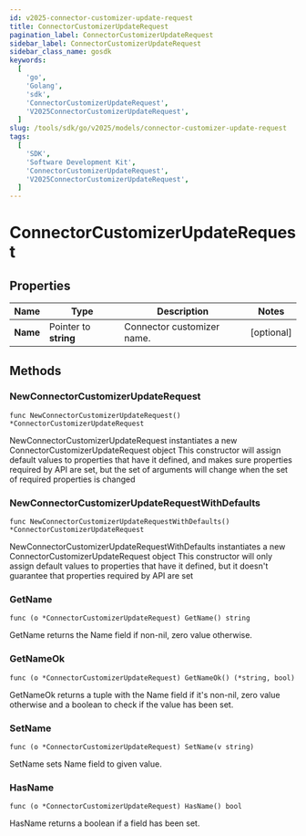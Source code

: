 ```yaml
---
id: v2025-connector-customizer-update-request
title: ConnectorCustomizerUpdateRequest
pagination_label: ConnectorCustomizerUpdateRequest
sidebar_label: ConnectorCustomizerUpdateRequest
sidebar_class_name: gosdk
keywords:
  [
    'go',
    'Golang',
    'sdk',
    'ConnectorCustomizerUpdateRequest',
    'V2025ConnectorCustomizerUpdateRequest',
  ]
slug: /tools/sdk/go/v2025/models/connector-customizer-update-request
tags:
  [
    'SDK',
    'Software Development Kit',
    'ConnectorCustomizerUpdateRequest',
    'V2025ConnectorCustomizerUpdateRequest',
  ]
---
```


# ConnectorCustomizerUpdateRequest

## Properties

| Name     | Type                  | Description                | Notes      |
| -------- | --------------------- | -------------------------- | ---------- |
| **Name** | Pointer to **string** | Connector customizer name. | [optional] |

## Methods

### NewConnectorCustomizerUpdateRequest

`func NewConnectorCustomizerUpdateRequest() *ConnectorCustomizerUpdateRequest`

NewConnectorCustomizerUpdateRequest instantiates a new ConnectorCustomizerUpdateRequest object This constructor will assign default values to properties that have it defined, and makes sure properties required by API are set, but the set of arguments will change when the set of required properties is changed

### NewConnectorCustomizerUpdateRequestWithDefaults

`func NewConnectorCustomizerUpdateRequestWithDefaults() *ConnectorCustomizerUpdateRequest`

NewConnectorCustomizerUpdateRequestWithDefaults instantiates a new ConnectorCustomizerUpdateRequest object This constructor will only assign default values to properties that have it defined, but it doesn't guarantee that properties required by API are set

### GetName

`func (o *ConnectorCustomizerUpdateRequest) GetName() string`

GetName returns the Name field if non-nil, zero value otherwise.

### GetNameOk

`func (o *ConnectorCustomizerUpdateRequest) GetNameOk() (*string, bool)`

GetNameOk returns a tuple with the Name field if it's non-nil, zero value otherwise and a boolean to check if the value has been set.

### SetName

`func (o *ConnectorCustomizerUpdateRequest) SetName(v string)`

SetName sets Name field to given value.

### HasName

`func (o *ConnectorCustomizerUpdateRequest) HasName() bool`

HasName returns a boolean if a field has been set.
